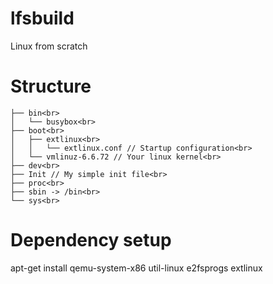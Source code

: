 # lfsbuild
Linux from scratch

# Structure

```
├── bin<br>
│   └── busybox<br>
├── boot<br>
│   ├── extlinux<br>
│   │   └── extlinux.conf // Startup configuration<br>
│   └── vmlinuz-6.6.72 // Your linux kernel<br>
├── dev<br>
├── Init // My simple init file<br>
├── proc<br>
├── sbin -> /bin<br>
└── sys<br>
```

# Dependency setup
apt-get install qemu-system-x86 util-linux e2fsprogs extlinux
